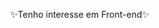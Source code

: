 ✨Tenho interesse em Front-end✨

<!---
MaikeliSchneider/MaikeliSchneider is a ✨ special ✨ repository because its `README.md` (this file) appears on your GitHub profile.
You can click the Preview link to take a look at your changes.
--->
